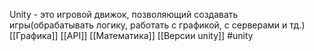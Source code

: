 Unity - это игровой движок, позволяющий создавать игры(обрабатывать логику, работать с графикой, с серверами и тд.)
[[Графика]] [[API]] [[Математика]] [[Версии unity]]
#unity